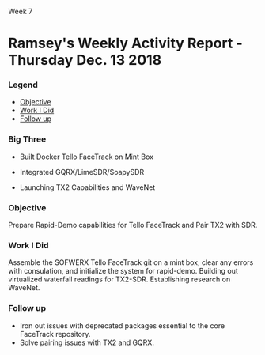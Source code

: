 Week 7
# Ramsey's Weekly Activity Report - Thursday Dec. 13 2018

### Legend
 - [Objective](#objective)
 - [Work I Did](#work-i-did)
 - [Follow up](#follow-up)

### Big Three

- Built Docker Tello FaceTrack on Mint Box

- Integrated GQRX/LimeSDR/SoapySDR

- Launching TX2 Capabilities and WaveNet

### Objective

Prepare Rapid-Demo capabilities for Tello FaceTrack and Pair TX2 with SDR.

### Work I Did

Assemble the SOFWERX Tello FaceTrack git on a mint box, clear any errors with consulation, and initialize the system for rapid-demo. 
Building out virtualized waterfall readings for TX2-SDR. Establishing research on WaveNet.

### Follow up

- Iron out issues with deprecated packages essential to the core FaceTrack repository.
- Solve pairing issues with TX2 and GQRX.
